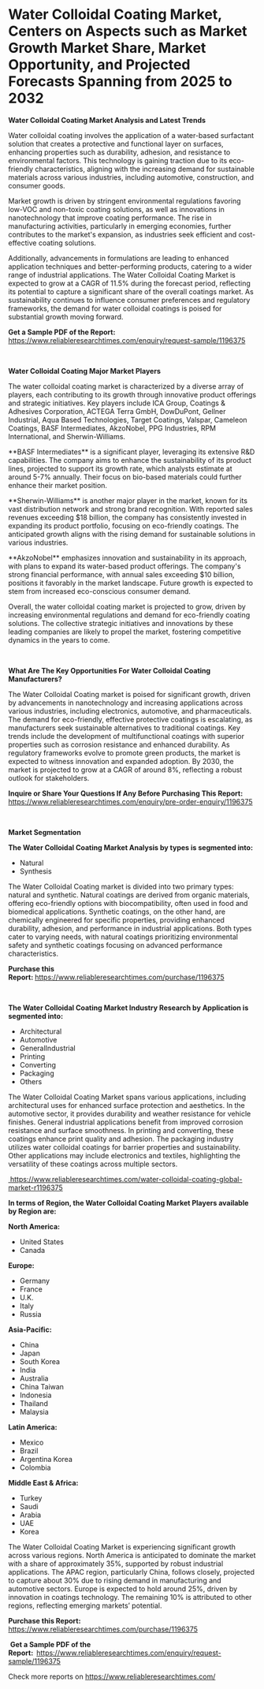 <p><h1>Water Colloidal Coating Market, Centers on Aspects such as Market Growth Market Share, Market Opportunity, and Projected Forecasts Spanning from 2025 to 2032</h1></p><p><strong>Water Colloidal Coating Market Analysis and Latest Trends</strong></p>
<p><p>Water colloidal coating involves the application of a water-based surfactant solution that creates a protective and functional layer on surfaces, enhancing properties such as durability, adhesion, and resistance to environmental factors. This technology is gaining traction due to its eco-friendly characteristics, aligning with the increasing demand for sustainable materials across various industries, including automotive, construction, and consumer goods.</p><p>Market growth is driven by stringent environmental regulations favoring low-VOC and non-toxic coating solutions, as well as innovations in nanotechnology that improve coating performance. The rise in manufacturing activities, particularly in emerging economies, further contributes to the market's expansion, as industries seek efficient and cost-effective coating solutions. </p><p>Additionally, advancements in formulations are leading to enhanced application techniques and better-performing products, catering to a wider range of industrial applications. The Water Colloidal Coating Market is expected to grow at a CAGR of 11.5% during the forecast period, reflecting its potential to capture a significant share of the overall coatings market. As sustainability continues to influence consumer preferences and regulatory frameworks, the demand for water colloidal coatings is poised for substantial growth moving forward.</p></p>
<p><strong>Get a Sample PDF of the Report:&nbsp;</strong> <a href="https://www.reliableresearchtimes.com/enquiry/request-sample/1196375?utm_campaign=3554&utm_medium=2&utm_source=Github&utm_content=ia&utm_term=22032025&utm_id=water-colloidal-coating">https://www.reliableresearchtimes.com/enquiry/request-sample/1196375</a></p>
<p>&nbsp;</p>
<p><strong>Water Colloidal Coating Major Market Players</strong></p>
<p><p>The water colloidal coating market is characterized by a diverse array of players, each contributing to its growth through innovative product offerings and strategic initiatives. Key players include ICA Group, Coatings & Adhesives Corporation, ACTEGA Terra GmbH, DowDuPont, Gellner Industrial, Aqua Based Technologies, Target Coatings, Valspar, Cameleon Coatings, BASF Intermediates, AkzoNobel, PPG Industries, RPM International, and Sherwin-Williams.</p><p>**BASF Intermediates** is a significant player, leveraging its extensive R&D capabilities. The company aims to enhance the sustainability of its product lines, projected to support its growth rate, which analysts estimate at around 5-7% annually. Their focus on bio-based materials could further enhance their market position.</p><p>**Sherwin-Williams** is another major player in the market, known for its vast distribution network and strong brand recognition. With reported sales revenues exceeding $18 billion, the company has consistently invested in expanding its product portfolio, focusing on eco-friendly coatings. The anticipated growth aligns with the rising demand for sustainable solutions in various industries.</p><p>**AkzoNobel** emphasizes innovation and sustainability in its approach, with plans to expand its water-based product offerings. The company's strong financial performance, with annual sales exceeding $10 billion, positions it favorably in the market landscape. Future growth is expected to stem from increased eco-conscious consumer demand.</p><p>Overall, the water colloidal coating market is projected to grow, driven by increasing environmental regulations and demand for eco-friendly coating solutions. The collective strategic initiatives and innovations by these leading companies are likely to propel the market, fostering competitive dynamics in the years to come.</p></p>
<p>&nbsp;</p>
<p><strong>What Are The Key Opportunities For Water Colloidal Coating Manufacturers?</strong></p>
<p><p>The Water Colloidal Coating market is poised for significant growth, driven by advancements in nanotechnology and increasing applications across various industries, including electronics, automotive, and pharmaceuticals. The demand for eco-friendly, effective protective coatings is escalating, as manufacturers seek sustainable alternatives to traditional coatings. Key trends include the development of multifunctional coatings with superior properties such as corrosion resistance and enhanced durability. As regulatory frameworks evolve to promote green products, the market is expected to witness innovation and expanded adoption. By 2030, the market is projected to grow at a CAGR of around 8%, reflecting a robust outlook for stakeholders.</p></p>
<p><strong>Inquire or Share Your Questions If Any Before Purchasing This Report:</strong> <a href="https://www.reliableresearchtimes.com/enquiry/pre-order-enquiry/1196375?utm_campaign=3554&utm_medium=2&utm_source=Github&utm_content=ia&utm_term=22032025&utm_id=water-colloidal-coating">https://www.reliableresearchtimes.com/enquiry/pre-order-enquiry/1196375</a></p>
<p>&nbsp;</p>
<p><strong>Market Segmentation</strong></p>
<p><strong>The Water Colloidal Coating Market Analysis by types is segmented into:</strong></p>
<p><ul><li>Natural</li><li>Synthesis</li></ul></p>
<p><p>The Water Colloidal Coating market is divided into two primary types: natural and synthetic. Natural coatings are derived from organic materials, offering eco-friendly options with biocompatibility, often used in food and biomedical applications. Synthetic coatings, on the other hand, are chemically engineered for specific properties, providing enhanced durability, adhesion, and performance in industrial applications. Both types cater to varying needs, with natural coatings prioritizing environmental safety and synthetic coatings focusing on advanced performance characteristics.</p></p>
<p><strong>Purchase this Report:&nbsp;</strong><a href="https://www.reliableresearchtimes.com/purchase/1196375?utm_campaign=3554&utm_medium=2&utm_source=Github&utm_content=ia&utm_term=22032025&utm_id=water-colloidal-coating">https://www.reliableresearchtimes.com/purchase/1196375</a></p>
<p>&nbsp;</p>
<p><strong>The Water Colloidal Coating Market Industry Research by Application is segmented into:</strong></p>
<p><ul><li>Architectural</li><li>Automotive</li><li>GeneralIndustrial</li><li>Printing</li><li>Converting</li><li>Packaging</li><li>Others</li></ul></p>
<p><p>The Water Colloidal Coating Market spans various applications, including architectural uses for enhanced surface protection and aesthetics. In the automotive sector, it provides durability and weather resistance for vehicle finishes. General industrial applications benefit from improved corrosion resistance and surface smoothness. In printing and converting, these coatings enhance print quality and adhesion. The packaging industry utilizes water colloidal coatings for barrier properties and sustainability. Other applications may include electronics and textiles, highlighting the versatility of these coatings across multiple sectors.</p></p>
<p><a href="https://www.reliableresearchtimes.com/water-colloidal-coating-global-market-r1196375?utm_campaign=3554&utm_medium=2&utm_source=Github&utm_content=ia&utm_term=22032025&utm_id=water-colloidal-coating">&nbsp;https://www.reliableresearchtimes.com/water-colloidal-coating-global-market-r1196375</a></p>
<p><strong>In terms of Region, the Water Colloidal Coating Market Players available by Region are:</strong></p>
<p>
    <p> <strong> North America: </strong>
        <ul>
            <li>United States</li>
            <li>Canada</li>
        </ul>
        </p> 
    <p> <strong> Europe: </strong>
        <ul>
            <li>Germany</li>
            <li>France</li>
            <li>U.K.</li>
            <li>Italy</li>
            <li>Russia</li>
        </ul>
        </p> 
    <p> <strong> Asia-Pacific: </strong>
        <ul>
            <li>China</li>
            <li>Japan</li>
            <li>South Korea</li>
            <li>India</li>
            <li>Australia</li>
            <li>China Taiwan</li>
            <li>Indonesia</li>
            <li>Thailand</li>
            <li>Malaysia</li>
        </ul>
        </p> 
    <p> <strong> Latin America: </strong>
        <ul>
            <li>Mexico</li>
            <li>Brazil</li>
            <li>Argentina Korea</li>
            <li>Colombia</li>
        </ul>
        </p> 
    <p> <strong> Middle East & Africa: </strong>
        <ul>
            <li>Turkey</li>
            <li>Saudi</li>
            <li>Arabia</li>
            <li>UAE</li>
            <li>Korea</li>
        </ul>
    </p>
    </p>
<p><p>The Water Colloidal Coating Market is experiencing significant growth across various regions. North America is anticipated to dominate the market with a share of approximately 35%, supported by robust industrial applications. The APAC region, particularly China, follows closely, projected to capture about 30% due to rising demand in manufacturing and automotive sectors. Europe is expected to hold around 25%, driven by innovation in coatings technology. The remaining 10% is attributed to other regions, reflecting emerging markets’ potential.</p></p>
<p><strong>Purchase this Report: </strong><a href="https://www.reliableresearchtimes.com/purchase/1196375?utm_campaign=3554&utm_medium=2&utm_source=Github&utm_content=ia&utm_term=22032025&utm_id=water-colloidal-coating">https://www.reliableresearchtimes.com/purchase/1196375</a></p>
<p>&nbsp;<strong>Get a Sample PDF of the Report:&nbsp;&nbsp;</strong><a href="https://www.reliableresearchtimes.com/enquiry/request-sample/1196375?utm_campaign=3554&utm_medium=2&utm_source=Github&utm_content=ia&utm_term=22032025&utm_id=water-colloidal-coating">https://www.reliableresearchtimes.com/enquiry/request-sample/1196375</a></p>
<p><strong></strong></p>
<p>Check more reports on <a href="https://www.reliableresearchtimes.com/?utm_campaign=3554&utm_medium=2&utm_source=Github&utm_content=ia&utm_term=22032025&utm_id=water-colloidal-coating">https://www.reliableresearchtimes.com/</a></p>